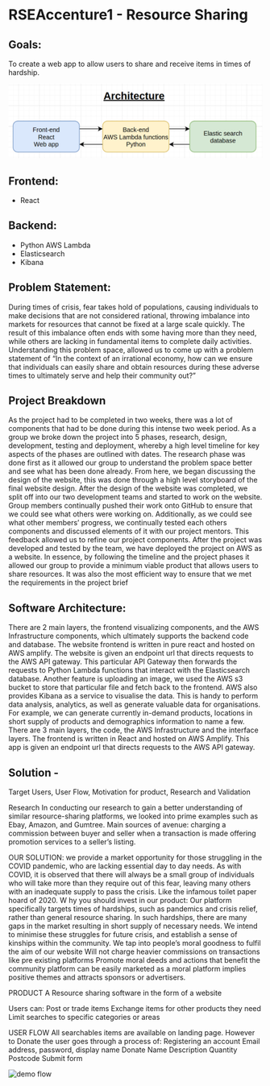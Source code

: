 # RSEAccenture1 - Resource Sharing

## Goals:

To create a web app to allow users to share and receive items in times of hardship.

![architecture](./assets/architecture.png)

## Frontend:
- React

## Backend: 
- Python AWS Lambda
- Elasticsearch
- Kibana 

## Problem Statement:
During times of crisis, fear takes hold of populations, causing individuals to make decisions that are not considered rational, throwing imbalance into markets for resources that cannot be fixed at a large scale quickly. The result of this imbalance often ends with some having more than they need, while others are lacking in fundamental items to complete daily activities. Understanding this problem space, allowed us to come up with a problem statement of “In the context of an irrational economy, how can we ensure that individuals can easily share and obtain resources during these adverse times to ultimately serve and help their community out?”

## Project Breakdown
As the project had to be completed in two weeks, there was a lot of components that had to be done during this intense two week period. As a group we broke down the project into 5 phases, research, design, development, testing and deployment, whereby a high level timeline for key aspects of the phases are outlined with dates. The research phase was done first as it allowed our group to understand the problem space better and see what has been done already. From here, we began discussing the design of the website, this was done through a high level storyboard of the final website design. After the design of the website was completed, we split off into our two development teams and started to work on the website. Group members continually pushed their work onto GitHub to ensure that we could see what others were working on.  Additionally, as we could see what other members’ progress, we continually tested each others components and discussed elements of it with our project mentors. This feedback allowed us to refine our project components. After the project was developed and tested by the team, we have deployed the project on AWS as a website. In essence, by following the timeline and the project phases it allowed our group to provide a minimum viable product that allows users to share resources. It was also the most efficient way to ensure that we met the requirements in the project brief


## Software Architecture:
There are 2 main layers, the frontend visualizing components, and the AWS Infrastructure components, which ultimately supports the backend code and database. 
The website frontend is written  in pure react and hosted on AWS amplify. The website is given an endpoint url that directs requests to the AWS API gateway. 
This particular API Gateway then forwards the requests to Python Lambda functions that interact with the Elasticsearch database. 
Another feature  is uploading an image, we used the AWS s3 bucket to store that particular file and fetch back to the frontend. 
AWS also provides Kibana as a service to visualise the data. This is handy to perform data analysis, analytics, as well as generate valuable data for organisations. 
For example, we can generate currently in-demand products, locations in short supply of products and demographics information to name a few. 
There are 3 main layers, the code, the AWS Infrastructure and the interface layers. The frontend is written in React and hosted on AWS Amplify. This app is given an endpoint url that directs requests to the AWS API gateway. 

## Solution - 
Target Users, User Flow, Motivation for product, Research and Validation

Research
In conducting our research to gain a better understanding of similar resource-sharing platforms, we looked into prime examples such as Ebay, Amazon, and Gumtree.
Main sources of avenue:
charging a commission between buyer and seller when a transaction is made
offering promotion services to a seller’s listing.

OUR SOLUTION:
we provide a market opportunity for those struggling in the COVID pandemic, who are lacking essential day to day needs.
As with COVID, it is observed that there will always be a small group of individuals who will take more than they require out of this fear, leaving many others with an inadequate supply to pass the crisis. Like the infamous toilet paper hoard of 2020.
W
hy you should invest in our product:
Our platform specifically targets times of hardships, such as pandemics and crisis relief, rather than general resource sharing.
In such hardships, there are many gaps in the market resulting in short supply of necessary needs.
We intend to minimise these struggles for future crisis, and establish a sense of kinships within the community.
We tap into people’s moral goodness to fulfil the aim of our website
Will not charge heavier commissions on transactions like pre existing platforms
Promote moral deeds and actions that benefit the community
platform can be easily marketed as a moral platform
implies positive themes and attracts sponsors or advertisers.

PRODUCT
A Resource sharing software in the form of a website

Users can:
Post or trade items
Exchange items for other products they need
Limit searches to specific categories or areas

USER FLOW
All searchables items are available on landing page. However to Donate the user goes through a process of:
Registering an account
Email address, password, display name
Donate
Name
Description
Quantity
Postcode
Submit form



![demo flow](./Desktop/demoflow.png)


